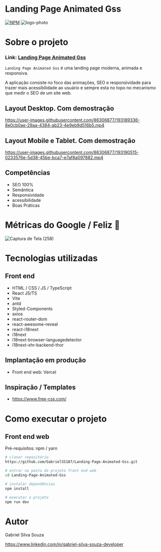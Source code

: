 # Landing Page Animated Gss
[![NPM](https://img.shields.io/npm/l/react)](https://github.com/GabrielSS187/Landing-Page-Animated-Gss/blob/main/LICENSE) 
![logo-photo](https://user-images.githubusercontent.com/86306877/193192072-8f405dee-defa-4f09-a348-bc8ea60aa47f.png)


# Sobre o projeto

### Link: [Landing Page Animated Gss](https://landing-page-animated-gss.vercel.app/)

``Landing Page Animated Gss`` é uma landing page moderna, animada e responsiva.

A aplicação consiste no foco das animações, SEO e responsividade para trazer mais acessibilidade ao usuário e sempre esta
no topo no mecanismo que medir o SEO de um site web.

## Layout Desktop. Com demostração
https://user-images.githubusercontent.com/86306877/193189336-8e0cb0ae-29aa-4384-ab23-4e9eb9d516b5.mp4

## Layout Mobile e Tablet. Com demostração
https://user-images.githubusercontent.com/86306877/193190515-0233576e-5d38-45be-bca7-e7af8a097882.mp4

## Competências
- SEO 100%
- Semântica
- Responsividade
- acessibilidade
- Boas Práticas

# Métricas do Google / Feliz 🙂
![Captura de Tela (258)](https://user-images.githubusercontent.com/86306877/197671500-62dc301e-064f-4769-abf9-c94cda7d199e.png)

# Tecnologias utilizadas

## Front end
- HTML / CSS / JS / TypeScript
- React JS/TS
- Vite
- antd
- Styled-Components
- axios
- react-router-dom
- react-awesome-reveal
- react-i18next
- i18next
- i18next-browser-languagedetector
- i18next-xhr-backend-thor

## Implantação em produção

- Front end web: Vercel

## Inspiração / Templates
- https://www.free-css.com/

# Como executar o projeto

## Front end web
Pré-requisitos: npm / yarn

```bash
# clonar repositório
https://github.com/GabrielSS187/Landing-Page-Animated-Gss.git

# entrar na pasta do projeto front end web
cd Landing-Page-Animated-Gss

# instalar dependências
npm install

# executar o projeto
npm run dev
```

# Autor

Gabriel Silva Souza

https://www.linkedin.com/in/gabriel-silva-souza-developer

